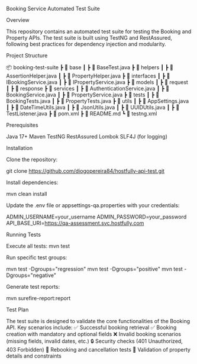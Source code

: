 Booking Service Automated Test Suite

Overview

This repository contains an automated test suite for testing the Booking and Property APIs. The test suite is built using TestNG and RestAssured, following best practices for dependency injection and modularity.

Project Structure

📦 booking-test-suite
 ┣ 📂 base
 ┃ ┣ 📜 BaseTest.java
 ┣ 📂 helpers
 ┃ ┣ 📜 AssertionHelper.java
 ┃ ┣ 📜 PropertyHelper.java
 ┣ 📂 interfaces
 ┃ ┣ 📜 IBookingService.java
 ┃ ┣ 📜 IPropertyService.java
 ┣ 📂 models
 ┃ ┣ 📂 request
 ┃ ┣ 📂 response
 ┣ 📂 services
 ┃ ┣ 📜 AuthenticationService.java
 ┃ ┣ 📜 BookingService.java
 ┃ ┣ 📜 PropertyService.java
 ┣ 📂 tests
 ┃ ┣ 📜 BookingTests.java
 ┃ ┣ 📜 PropertyTests.java
 ┣ 📂 utils
 ┃ ┣ 📜 AppSettings.java
 ┃ ┣ 📜 DateTimeUtils.java
 ┃ ┣ 📜 JsonUtils.java
 ┃ ┣ 📜 UUIDUtils.java
 ┃ ┣ 📜 TestListener.java
 ┣ 📜 pom.xml
 ┣ 📜 README.md
 ┗ 📜 testng.xml

Prerequisites

Java 17+
Maven
TestNG
RestAssured
Lombok
SLF4J (for logging)

Installation

Clone the repository:

git clone https://github.com/diogopereira84/hostfully-api-test.git

Install dependencies:

mvn clean install

Update the .env file or appsettings-qa.properties with your credentials:

ADMIN_USERNAME=your_username
ADMIN_PASSWORD=your_password
API_BASE_URI=https://qa-assessment.svc.hostfully.com

Running Tests

Execute all tests:
mvn test

Run specific test groups:

mvn test -Dgroups="regression"
mvn test -Dgroups="positive"
mvn test -Dgroups="negative"

Generate test reports:

mvn surefire-report:report

Test Plan

The test suite is designed to validate the core functionalities of the Booking API. Key scenarios include:
✅ Successful booking retrieval
✅ Booking creation with mandatory and optional fields
❌ Invalid booking scenarios (missing fields, invalid dates, etc.)
🔒 Security checks (401 Unauthorized, 403 Forbidden)
🔄 Rebooking and cancellation tests
📜 Validation of property details and constraints
